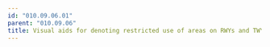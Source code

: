 ```yaml
---
id: "010.09.06.01"
parent: "010.09.06"
title: Visual aids for denoting restricted use of areas on RWYs and TWYs
---
```

